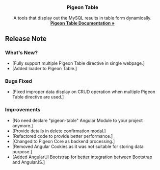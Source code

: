 <p align="center">
  <h3 align="center">Pigeon Table</h3>
  
  <p align="center">
    A tools that display out the MySQL results in table form dynamically.
    <br />
    <a href="https://ngpigeon.github.io/pigeon-table"><strong>Pigeon Table Documentation »</strong></a>
  </p>
</p>

## Release Note

### What's New?
- [Fully support multiple Pigeon Table directive in single webpage.]
- [Added loader to Pigeon Table.]

### Bugs Fixed
- [Fixed improper data display on CRUD operation when multiple Pigeon Table directive are used.]

### Improvements
- [No need declare "pigeon-table" Angular Module to your project anymore.]
- [Provide details in delete confirmation modal.]
- [Refactored code to provide better performance.]
- [Changed to Pigeon Core as backend processing.]
- [Removed Angular Cookies as it was not suitable for storing data purpose.]
- [Added AngularUI Bootstrap for better integration between Bootstrap and AngularJS.]
